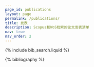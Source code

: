```yaml
---
page_id: publications
layout: page
permalink: /publications/
title: 发表
description: Scopus和WoS检索的论文发表清单
nav: true
nav_order: 2
---
```


{% include bib_search.liquid %}

<div class="publications">


{% bibliography %}

</div>
